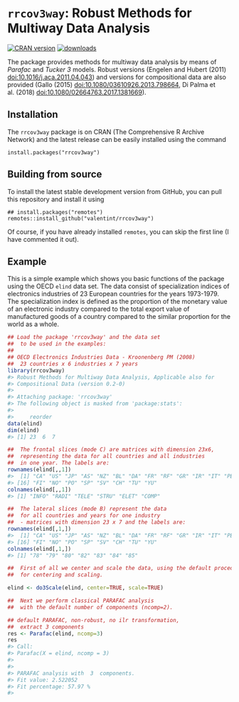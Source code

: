 
<!-- README.md is generated from README.Rmd. Please edit that file -->

# `rrcov3way`: Robust Methods for Multiway Data Analysis

[![CRAN
version](https://www.r-pkg.org/badges/version/rrcov3way)](https://cran.r-project.org/package=rrcov3way)
[![downloads](https://cranlogs.r-pkg.org/badges/rrcov3way)](https://cran.r-project.org/package=rrcov3way)

The package provides methods for multiway data analysis by means of
*Parafac* and *Tucker 3* models. Robust versions (Engelen and Hubert
(2011) <doi:10.1016/j.aca.2011.04.043>) and versions for compositional
data are also provided (Gallo (2015) <doi:10.1080/03610926.2013.798664>,
Di Palma et al. (2018) <doi:10.1080/02664763.2017.1381669>).

## Installation

The `rrcov3way` package is on CRAN (The Comprehensive R Archive Network)
and the latest release can be easily installed using the command

    install.packages("rrcov3way")

## Building from source

To install the latest stable development version from GitHub, you can
pull this repository and install it using

    ## install.packages("remotes")
    remotes::install_github("valentint/rrcov3way")

Of course, if you have already installed `remotes`, you can skip the
first line (I have commented it out).

## Example

This is a simple example which shows you basic functions of the package
using the OECD `elind` data set. The data consist of specialization
indices of electronics industries of 23 European countries for the years
1973-1979. The specialization index is defined as the proportion of the
monetary value of an electronic industry compared to the total export
value of manufactured goods of a country compared to the similar
proportion for the world as a whole.

``` r
## Load the package 'rrcov3way' and the data set
##  to be used in the examples:
##
## OECD Electronics Industries Data - Kroonenberg PM (2008)
##  23 countries x 6 industries x 7 years
library(rrcov3way)
#> Robust Methods for Multiway Data Analysis, Applicable also for
#> Compositional Data (version 0.2-0)
#> 
#> Attaching package: 'rrcov3way'
#> The following object is masked from 'package:stats':
#> 
#>     reorder
data(elind)
dim(elind)
#> [1] 23  6  7

##  The frontal slices (mode C) are matrices with dimension 23x6, 
##  representing the data for all countries and all industries 
##  in one year. The labels are:
rownames(elind[,,1])
#>  [1] "CA" "US" "JP" "AS" "NZ" "BL" "DA" "FR" "RF" "GR" "IR" "IT" "PB" "RU" "AU"
#> [16] "FI" "NO" "PO" "SP" "SV" "CH" "TU" "YU"
colnames(elind[,,1])
#> [1] "INFO" "RADI" "TELE" "STRU" "ELET" "COMP"

##  The lateral slices (mode B) represent the data
##  for all countries and years for one industry
##  - matrices with dimension 23 x 7 and the labels are:
rownames(elind[,1,])
#>  [1] "CA" "US" "JP" "AS" "NZ" "BL" "DA" "FR" "RF" "GR" "IR" "IT" "PB" "RU" "AU"
#> [16] "FI" "NO" "PO" "SP" "SV" "CH" "TU" "YU"
colnames(elind[,1,])
#> [1] "78" "79" "80" "82" "83" "84" "85"

##  First of all we center and scale the data, using the default procedures 
##  for centering and scaling.

elind <- do3Scale(elind, center=TRUE, scale=TRUE)

##  Next we perform classical PARAFAC analysis 
##  with the default number of components (ncomp=2).

## default PARAFAC, non-robust, no ilr transformation,
##  extract 3 components
res <- Parafac(elind, ncomp=3)
res
#> Call:
#> Parafac(X = elind, ncomp = 3)
#> 
#> 
#> PARAFAC analysis with  3  components.
#> Fit value: 2.522052 
#> Fit percentage: 57.97 %
#> 
```
